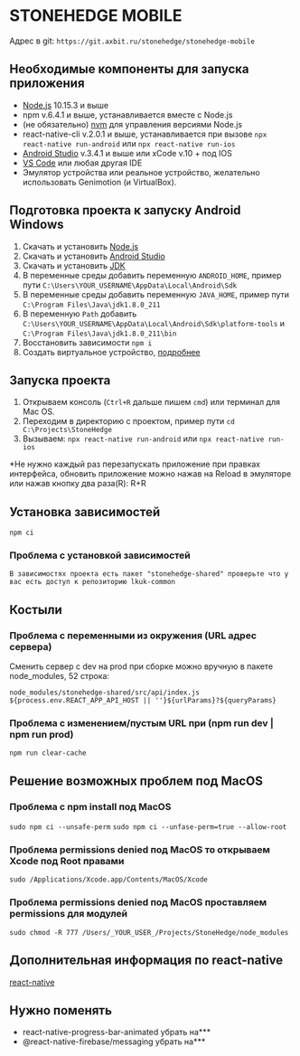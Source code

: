 # STONEHEDGE MOBILE

Адрес в git: `https://git.axbit.ru/stonehedge/stonehedge-mobile`

## Необходимые компоненты для запуска приложения

-   [Node.js](https://nodejs.org/en/) 10.15.3 и выше
-   npm v.6.4.1 и выше, устанавливается вместе с Node.js
-   (не обязательно) [nvm](https://github.com/coreybutler/nvm-windows/releases) для управления версиями Node.js
-   react-native-cli v.2.0.1 и выше, устанавливается при вызове `npx react-native run-android` или `npx react-native run-ios`
-   [Android Studio](https://developer.android.com/studio/archive) v.3.4.1 и выше или xCode v.10 + под IOS
-   [VS Code](https://code.visualstudio.com/docs/?dv=win) или любая другая IDE
-   Эмулятор устройства или реальное устройство, желательно использовать Genimotion (и VirtualBox).

## Подготовка проекта к запуску Android Windows

1. Скачать и установить [Node.js](https://nodejs.org/en/)
2. Скачать и установить [Android Studio](https://developer.android.com/studio/archive)
3. Скачать и установить [JDK](https://www.oracle.com/technetwork/java/javase/downloads/2133151)
4. В переменные среды добавить переменную `ANDROID_HOME`, пример пути `C:\Users\YOUR_USERNAME\AppData\Local\Android\Sdk`
5. В переменные среды добавить переменную `JAVA_HOME`, пример пути `C:\Program Files\Java\jdk1.8.0_211`
6. В переменную `Path` добавить `C:\Users\YOUR_USERNAME\AppData\Local\Android\Sdk\platform-tools` и `C:\Program Files\Java\jdk1.8.0_211\bin`
7. Восстановить зависимости `npm i`
8. Создать виртуальное устройство, [подробнее](https://developer.android.com/studio/run/managing-avds.html)

## Запуска проекта

1. Открываем консоль (`Ctrl+R` дальше пишем `cmd`) или терминал для Mac OS.
2. Переходим в директорию с проектом, пример пути `cd C:\Projects\StoneHedge`
3. Вызываем: `npx react-native run-android` или `npx react-native run-ios`

\*Не нужно каждый раз перезапускать приложение при правках интерфейса, обновить приложение можно нажав на Reload в эмуляторе или нажав кнопку два раза(R): R+R

## Установка зависимостей

`npm ci`

### Проблема с установкой зависимостей

`В зависимостях проекта есть пакет "stonehedge-shared" проверьте что у вас есть доступ к репозиторию lkuk-common`

## Костыли

### Проблема с переменными из окружения (URL адрес сервера)

Сменить сервер с dev на prod при сборке можно вручную в пакете node_modules, 52 строка:

`node_modules/stonehedge-shared/src/api/index.js`
`${process.env.REACT_APP_API_HOST || ''}${urlParams}?${queryParams}`

### Проблема с изменением/пустым URL при (npm run dev | npm run prod)

`npm run clear-cache`

## Решение возможных проблем под MacOS

### Проблема с npm install под MacOS

`sudo npm ci --unsafe-perm`
`sudo npm ci --unfase-perm=true --allow-root`

### Проблема permissions denied под MacOS то открываем Xcode под Root правами

`sudo /Applications/Xcode.app/Contents/MacOS/Xcode`

### Проблема permissions denied под MacOS проставляем permissions для модулей

`sudo chmod -R 777 /Users/_YOUR_USER_/Projects/StoneHedge/node_modules `

## Дополнительная информация по react-native

[react-native](https://facebook.github.io/react-native/docs/getting-started)

## Нужно поменять

-   react-native-progress-bar-animated убрать на\*\*\*
-   @react-native-firebase/messaging убрать на\*\*\*
